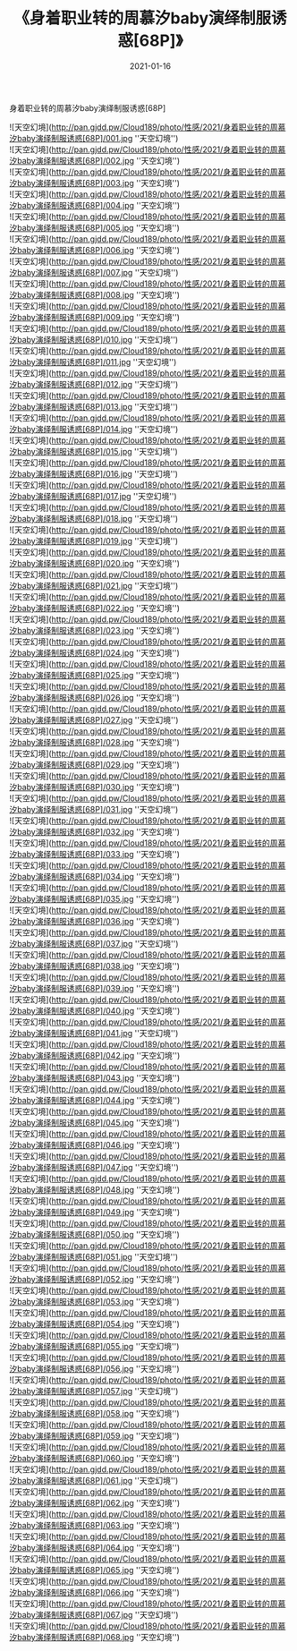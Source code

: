 ﻿---
layout: post
title:  《身着职业转的周慕汐baby演绎制服诱惑[68P]》
date:   2021-01-16
img: http://pan.gjdd.pw/Cloud189/photo/性感/2021/身着职业转的周慕汐baby演绎制服诱惑[68P]/000.jpg
categories: [美女, 性感, 泳衣]
---

身着职业转的周慕汐baby演绎制服诱惑[68P]



![天空幻境](http://pan.gjdd.pw/Cloud189/photo/性感/2021/身着职业转的周慕汐baby演绎制服诱惑[68P]/001.jpg ''天空幻境'') <br>
![天空幻境](http://pan.gjdd.pw/Cloud189/photo/性感/2021/身着职业转的周慕汐baby演绎制服诱惑[68P]/002.jpg ''天空幻境'') <br>
![天空幻境](http://pan.gjdd.pw/Cloud189/photo/性感/2021/身着职业转的周慕汐baby演绎制服诱惑[68P]/003.jpg ''天空幻境'') <br>
![天空幻境](http://pan.gjdd.pw/Cloud189/photo/性感/2021/身着职业转的周慕汐baby演绎制服诱惑[68P]/004.jpg ''天空幻境'') <br>
![天空幻境](http://pan.gjdd.pw/Cloud189/photo/性感/2021/身着职业转的周慕汐baby演绎制服诱惑[68P]/005.jpg ''天空幻境'') <br>
![天空幻境](http://pan.gjdd.pw/Cloud189/photo/性感/2021/身着职业转的周慕汐baby演绎制服诱惑[68P]/006.jpg ''天空幻境'') <br>
![天空幻境](http://pan.gjdd.pw/Cloud189/photo/性感/2021/身着职业转的周慕汐baby演绎制服诱惑[68P]/007.jpg ''天空幻境'') <br>
![天空幻境](http://pan.gjdd.pw/Cloud189/photo/性感/2021/身着职业转的周慕汐baby演绎制服诱惑[68P]/008.jpg ''天空幻境'') <br>
![天空幻境](http://pan.gjdd.pw/Cloud189/photo/性感/2021/身着职业转的周慕汐baby演绎制服诱惑[68P]/009.jpg ''天空幻境'') <br>
![天空幻境](http://pan.gjdd.pw/Cloud189/photo/性感/2021/身着职业转的周慕汐baby演绎制服诱惑[68P]/010.jpg ''天空幻境'') <br>
![天空幻境](http://pan.gjdd.pw/Cloud189/photo/性感/2021/身着职业转的周慕汐baby演绎制服诱惑[68P]/011.jpg ''天空幻境'') <br>
![天空幻境](http://pan.gjdd.pw/Cloud189/photo/性感/2021/身着职业转的周慕汐baby演绎制服诱惑[68P]/012.jpg ''天空幻境'') <br>
![天空幻境](http://pan.gjdd.pw/Cloud189/photo/性感/2021/身着职业转的周慕汐baby演绎制服诱惑[68P]/013.jpg ''天空幻境'') <br>
![天空幻境](http://pan.gjdd.pw/Cloud189/photo/性感/2021/身着职业转的周慕汐baby演绎制服诱惑[68P]/014.jpg ''天空幻境'') <br>
![天空幻境](http://pan.gjdd.pw/Cloud189/photo/性感/2021/身着职业转的周慕汐baby演绎制服诱惑[68P]/015.jpg ''天空幻境'') <br>
![天空幻境](http://pan.gjdd.pw/Cloud189/photo/性感/2021/身着职业转的周慕汐baby演绎制服诱惑[68P]/016.jpg ''天空幻境'') <br>
![天空幻境](http://pan.gjdd.pw/Cloud189/photo/性感/2021/身着职业转的周慕汐baby演绎制服诱惑[68P]/017.jpg ''天空幻境'') <br>
![天空幻境](http://pan.gjdd.pw/Cloud189/photo/性感/2021/身着职业转的周慕汐baby演绎制服诱惑[68P]/018.jpg ''天空幻境'') <br>
![天空幻境](http://pan.gjdd.pw/Cloud189/photo/性感/2021/身着职业转的周慕汐baby演绎制服诱惑[68P]/019.jpg ''天空幻境'') <br>
![天空幻境](http://pan.gjdd.pw/Cloud189/photo/性感/2021/身着职业转的周慕汐baby演绎制服诱惑[68P]/020.jpg ''天空幻境'') <br>
![天空幻境](http://pan.gjdd.pw/Cloud189/photo/性感/2021/身着职业转的周慕汐baby演绎制服诱惑[68P]/021.jpg ''天空幻境'') <br>
![天空幻境](http://pan.gjdd.pw/Cloud189/photo/性感/2021/身着职业转的周慕汐baby演绎制服诱惑[68P]/022.jpg ''天空幻境'') <br>
![天空幻境](http://pan.gjdd.pw/Cloud189/photo/性感/2021/身着职业转的周慕汐baby演绎制服诱惑[68P]/023.jpg ''天空幻境'') <br>
![天空幻境](http://pan.gjdd.pw/Cloud189/photo/性感/2021/身着职业转的周慕汐baby演绎制服诱惑[68P]/024.jpg ''天空幻境'') <br>
![天空幻境](http://pan.gjdd.pw/Cloud189/photo/性感/2021/身着职业转的周慕汐baby演绎制服诱惑[68P]/025.jpg ''天空幻境'') <br>
![天空幻境](http://pan.gjdd.pw/Cloud189/photo/性感/2021/身着职业转的周慕汐baby演绎制服诱惑[68P]/026.jpg ''天空幻境'') <br>
![天空幻境](http://pan.gjdd.pw/Cloud189/photo/性感/2021/身着职业转的周慕汐baby演绎制服诱惑[68P]/027.jpg ''天空幻境'') <br>
![天空幻境](http://pan.gjdd.pw/Cloud189/photo/性感/2021/身着职业转的周慕汐baby演绎制服诱惑[68P]/028.jpg ''天空幻境'') <br>
![天空幻境](http://pan.gjdd.pw/Cloud189/photo/性感/2021/身着职业转的周慕汐baby演绎制服诱惑[68P]/029.jpg ''天空幻境'') <br>
![天空幻境](http://pan.gjdd.pw/Cloud189/photo/性感/2021/身着职业转的周慕汐baby演绎制服诱惑[68P]/030.jpg ''天空幻境'') <br>
![天空幻境](http://pan.gjdd.pw/Cloud189/photo/性感/2021/身着职业转的周慕汐baby演绎制服诱惑[68P]/031.jpg ''天空幻境'') <br>
![天空幻境](http://pan.gjdd.pw/Cloud189/photo/性感/2021/身着职业转的周慕汐baby演绎制服诱惑[68P]/032.jpg ''天空幻境'') <br>
![天空幻境](http://pan.gjdd.pw/Cloud189/photo/性感/2021/身着职业转的周慕汐baby演绎制服诱惑[68P]/033.jpg ''天空幻境'') <br>
![天空幻境](http://pan.gjdd.pw/Cloud189/photo/性感/2021/身着职业转的周慕汐baby演绎制服诱惑[68P]/034.jpg ''天空幻境'') <br>
![天空幻境](http://pan.gjdd.pw/Cloud189/photo/性感/2021/身着职业转的周慕汐baby演绎制服诱惑[68P]/035.jpg ''天空幻境'') <br>
![天空幻境](http://pan.gjdd.pw/Cloud189/photo/性感/2021/身着职业转的周慕汐baby演绎制服诱惑[68P]/036.jpg ''天空幻境'') <br>
![天空幻境](http://pan.gjdd.pw/Cloud189/photo/性感/2021/身着职业转的周慕汐baby演绎制服诱惑[68P]/037.jpg ''天空幻境'') <br>
![天空幻境](http://pan.gjdd.pw/Cloud189/photo/性感/2021/身着职业转的周慕汐baby演绎制服诱惑[68P]/038.jpg ''天空幻境'') <br>
![天空幻境](http://pan.gjdd.pw/Cloud189/photo/性感/2021/身着职业转的周慕汐baby演绎制服诱惑[68P]/039.jpg ''天空幻境'') <br>
![天空幻境](http://pan.gjdd.pw/Cloud189/photo/性感/2021/身着职业转的周慕汐baby演绎制服诱惑[68P]/040.jpg ''天空幻境'') <br>
![天空幻境](http://pan.gjdd.pw/Cloud189/photo/性感/2021/身着职业转的周慕汐baby演绎制服诱惑[68P]/041.jpg ''天空幻境'') <br>
![天空幻境](http://pan.gjdd.pw/Cloud189/photo/性感/2021/身着职业转的周慕汐baby演绎制服诱惑[68P]/042.jpg ''天空幻境'') <br>
![天空幻境](http://pan.gjdd.pw/Cloud189/photo/性感/2021/身着职业转的周慕汐baby演绎制服诱惑[68P]/043.jpg ''天空幻境'') <br>
![天空幻境](http://pan.gjdd.pw/Cloud189/photo/性感/2021/身着职业转的周慕汐baby演绎制服诱惑[68P]/044.jpg ''天空幻境'') <br>
![天空幻境](http://pan.gjdd.pw/Cloud189/photo/性感/2021/身着职业转的周慕汐baby演绎制服诱惑[68P]/045.jpg ''天空幻境'') <br>
![天空幻境](http://pan.gjdd.pw/Cloud189/photo/性感/2021/身着职业转的周慕汐baby演绎制服诱惑[68P]/046.jpg ''天空幻境'') <br>
![天空幻境](http://pan.gjdd.pw/Cloud189/photo/性感/2021/身着职业转的周慕汐baby演绎制服诱惑[68P]/047.jpg ''天空幻境'') <br>
![天空幻境](http://pan.gjdd.pw/Cloud189/photo/性感/2021/身着职业转的周慕汐baby演绎制服诱惑[68P]/048.jpg ''天空幻境'') <br>
![天空幻境](http://pan.gjdd.pw/Cloud189/photo/性感/2021/身着职业转的周慕汐baby演绎制服诱惑[68P]/049.jpg ''天空幻境'') <br>
![天空幻境](http://pan.gjdd.pw/Cloud189/photo/性感/2021/身着职业转的周慕汐baby演绎制服诱惑[68P]/050.jpg ''天空幻境'') <br>
![天空幻境](http://pan.gjdd.pw/Cloud189/photo/性感/2021/身着职业转的周慕汐baby演绎制服诱惑[68P]/051.jpg ''天空幻境'') <br>
![天空幻境](http://pan.gjdd.pw/Cloud189/photo/性感/2021/身着职业转的周慕汐baby演绎制服诱惑[68P]/052.jpg ''天空幻境'') <br>
![天空幻境](http://pan.gjdd.pw/Cloud189/photo/性感/2021/身着职业转的周慕汐baby演绎制服诱惑[68P]/053.jpg ''天空幻境'') <br>
![天空幻境](http://pan.gjdd.pw/Cloud189/photo/性感/2021/身着职业转的周慕汐baby演绎制服诱惑[68P]/054.jpg ''天空幻境'') <br>
![天空幻境](http://pan.gjdd.pw/Cloud189/photo/性感/2021/身着职业转的周慕汐baby演绎制服诱惑[68P]/055.jpg ''天空幻境'') <br>
![天空幻境](http://pan.gjdd.pw/Cloud189/photo/性感/2021/身着职业转的周慕汐baby演绎制服诱惑[68P]/056.jpg ''天空幻境'') <br>
![天空幻境](http://pan.gjdd.pw/Cloud189/photo/性感/2021/身着职业转的周慕汐baby演绎制服诱惑[68P]/057.jpg ''天空幻境'') <br>
![天空幻境](http://pan.gjdd.pw/Cloud189/photo/性感/2021/身着职业转的周慕汐baby演绎制服诱惑[68P]/058.jpg ''天空幻境'') <br>
![天空幻境](http://pan.gjdd.pw/Cloud189/photo/性感/2021/身着职业转的周慕汐baby演绎制服诱惑[68P]/059.jpg ''天空幻境'') <br>
![天空幻境](http://pan.gjdd.pw/Cloud189/photo/性感/2021/身着职业转的周慕汐baby演绎制服诱惑[68P]/060.jpg ''天空幻境'') <br>
![天空幻境](http://pan.gjdd.pw/Cloud189/photo/性感/2021/身着职业转的周慕汐baby演绎制服诱惑[68P]/061.jpg ''天空幻境'') <br>
![天空幻境](http://pan.gjdd.pw/Cloud189/photo/性感/2021/身着职业转的周慕汐baby演绎制服诱惑[68P]/062.jpg ''天空幻境'') <br>
![天空幻境](http://pan.gjdd.pw/Cloud189/photo/性感/2021/身着职业转的周慕汐baby演绎制服诱惑[68P]/063.jpg ''天空幻境'') <br>
![天空幻境](http://pan.gjdd.pw/Cloud189/photo/性感/2021/身着职业转的周慕汐baby演绎制服诱惑[68P]/064.jpg ''天空幻境'') <br>
![天空幻境](http://pan.gjdd.pw/Cloud189/photo/性感/2021/身着职业转的周慕汐baby演绎制服诱惑[68P]/065.jpg ''天空幻境'') <br>
![天空幻境](http://pan.gjdd.pw/Cloud189/photo/性感/2021/身着职业转的周慕汐baby演绎制服诱惑[68P]/066.jpg ''天空幻境'') <br>
![天空幻境](http://pan.gjdd.pw/Cloud189/photo/性感/2021/身着职业转的周慕汐baby演绎制服诱惑[68P]/067.jpg ''天空幻境'') <br>
![天空幻境](http://pan.gjdd.pw/Cloud189/photo/性感/2021/身着职业转的周慕汐baby演绎制服诱惑[68P]/068.jpg ''天空幻境'') <br>